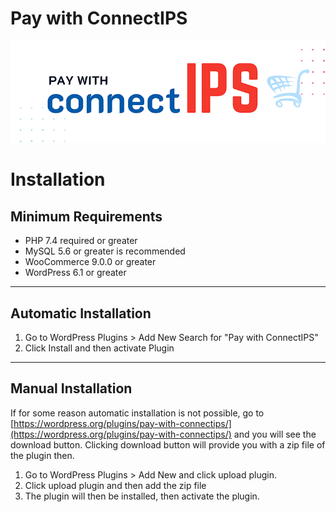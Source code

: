 # Pay with ConnectIPS #
![Banner](img/banner-772x250.png)
# Installation #

## Minimum Requirements

* PHP 7.4 required or greater
* MySQL 5.6 or greater is recommended
* WooCommerce 9.0.0 or greater
* WordPress 6.1 or greater
---

## Automatic Installation
1. Go to WordPress Plugins > Add New Search for "Pay with ConnectIPS"
2. Click Install and then activate Plugin 
---

## Manual Installation
If for some reason automatic installation is not possible, go to [https://wordpress.org/plugins/pay-with-connectips/](https://wordpress.org/plugins/pay-with-connectips/) and you will see the download button. 
Clicking download button will provide you with a zip file of the plugin then.

1. Go to WordPress Plugins > Add New and click upload plugin.
2. Click upload plugin and then add the zip file
3. The plugin will then be installed, then activate the plugin.